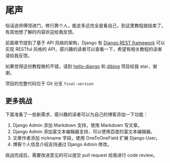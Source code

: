 # 尾声

俗话说师傅领进门，修行靠个人，能走多远完全是看自己，到这里教程就结束了，有其他想了解的内容欢迎给我反馈。

前面章节提到了基于 API 风格的架构，Django 有 [Django REST framework](https://www.django-rest-framework.org/) 可以实现 RESTful 风格的 API，感兴趣的读者可以查看一下，希望有相关教程的读者请给我反馈。

如果觉得这份教程做的不错，请到 [hello-django](https://github.com/runforever/hello-django) 和 [djblog](https://github.com/runforever/djblog) 项目给我 star，谢谢。

项目的完整代码位于 Git 分支 `final-version`

## 更多挑战
下面准备了一些新需求，感兴趣的读者可以为自己的博客添加一下功能：

1. Django Admin 添加 Markdown 支持，使用 Markdown 写文章。
2. Django Admin 添加富文本编辑器支持，可以使用百度的富文本编辑器。
3. 文章作者添加 nickname 字段，使用 OneToOneField 扩展 Django User。
4. 博客个人信息介绍支持通过 Django Admin 修改。

挑战完成后，需要改进意见的可以提交 pull request 给我进行 code review。
